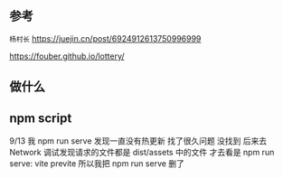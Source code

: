 ## 参考

`杨村长`
https://juejin.cn/post/6924912613750996999

https://fouber.github.io/lottery/

## 做什么

## npm script
9/13 我 npm run serve 发现一直没有热更新 找了很久问题 没找到
后来去 Network 调试发现请求的文件都是 dist/assets 中的文件 才去看是 npm run serve: vite previte 
所以我把 npm run serve 删了
